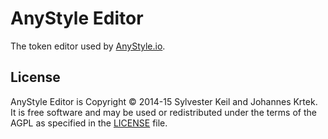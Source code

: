 AnyStyle Editor
===============
The token editor used by [AnyStyle.io](http://anystyle.io).

License
-------
AnyStyle Editor is Copyright &copy; 2014-15 Sylvester Keil and Johannes Krtek.
It is free software and may be used or redistributed under the terms of the
AGPL as specified in the
[LICENSE](https://github.com/inukshuk/anystyle-editor/blob/master/LICENSE) file.

